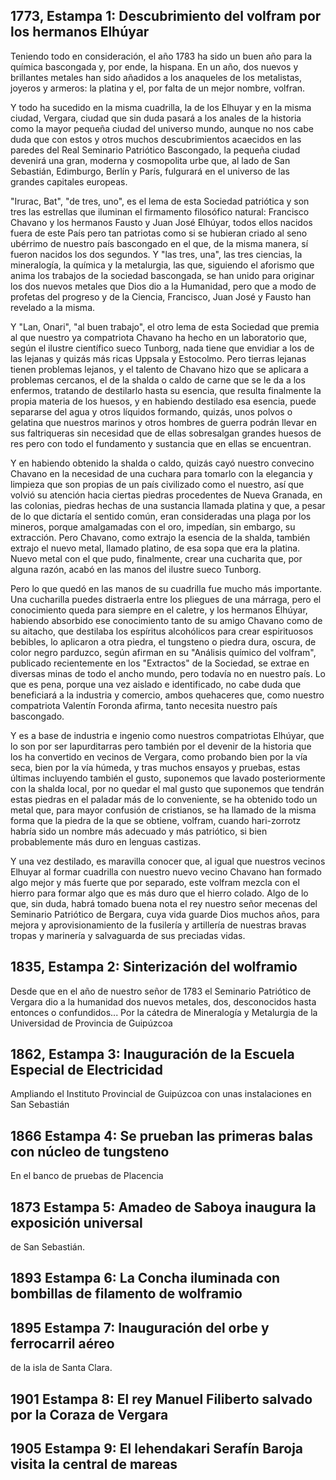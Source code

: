 ## 1773, Estampa 1: Descubrimiento del volfram por los hermanos Elhúyar

Teniendo todo en consideración, el año 1783 ha sido un buen año para la química bascongada y, por ende, la hispana. En un año, dos nuevos y brillantes metales han sido añadidos a los anaqueles de los metalistas, joyeros y armeros: la platina y el, por falta de un mejor nombre, volfran.

Y todo ha sucedido en la misma cuadrilla, la de los Elhuyar y en la misma ciudad, Vergara, ciudad que sin duda pasará a los anales de la historia como la mayor pequeña ciudad del universo mundo, aunque no nos cabe duda que con estos y otros muchos descubrimientos acaecidos en las paredes del Real Seminario Patriótico Bascongado, la pequeña ciudad devenirá una gran, moderna y cosmopolita urbe que, al lado de San Sebastián, Edimburgo, Berlín y París, fulgurará en el universo de las grandes capitales europeas.

"Irurac, Bat", "de tres, uno", es el lema de esta Sociedad patriótica
y son tres las estrellas que iluminan el firmamento filosófico natural: Francisco Chavano y los hermanos Fausto y Juan José Elhúyar, todos ellos nacidos fuera de este País pero tan patriotas como si se hubieran criado al seno ubérrimo de nuestro país bascongado en el que, de la misma manera, sí fueron nacidos los dos segundos. Y "las tres, una", las tres ciencias, la mineralogía, la química y la metalurgia, las que, siguiendo el aforismo que anima los trabajos de la sociedad bascongada, se han unido para originar los dos nuevos metales que Dios dio a la Humanidad, pero que a modo de profetas del progreso y de la Ciencia, Francisco, Juan José y Fausto han revelado a la misma. 

Y "Lan, Onari", "al buen trabajo", el otro lema de esta Sociedad que
premia al que nuestro ya compatriota Chavano ha hecho en un
laboratorio que, según el ilustre científico sueco Tunborg, nada tiene
que envidiar a los de las lejanas y quizás más ricas Uppsala y
Estocolmo. Pero tierras lejanas tienen problemas lejanos, y el talento
de Chavano hizo que se aplicara a problemas cercanos, el de la shalda
o caldo de carne que se le da a los enfermos, tratando de destilarlo
hasta su esencia, que resulta finalmente la propia materia de los
huesos, y en habiendo destilado esa esencia, puede separarse del agua
y otros líquidos formando, quizás, unos polvos o gelatina que nuestros
marinos y otros hombres de guerra podrán llevar en sus faltriqueras
sin necesidad que de ellas sobresalgan grandes huesos de res pero con
todo el fundamento y sustancia que en ellas se encuentran. 

Y en habiendo obtenido la shalda o caldo, quizás cayó nuestro
convecino Chavano en la necesidad de una cuchara para tomarlo con
la elegancia y limpieza que son propias de un país civilizado como el
nuestro, así que volvió su atención hacia ciertas piedras procedentes
de Nueva Granada, en las colonias, piedras hechas de una sustancia
llamada platina y que, a pesar de lo que dictaría el sentido común,
eran consideradas una plaga por los mineros, porque amalgamadas con el
oro, impedían, sin embargo, su extracción. Pero Chavano, como extrajo
la esencia de la shalda, también extrajo el nuevo metal, llamado
platino, de esa sopa que era la platina. Nuevo metal con el que pudo,
finalmente, crear una cucharita que, por alguna razón, acabó en las
manos del ilustre sueco Tunborg. 

Pero lo que quedó en las manos de su cuadrilla fue mucho más
importante. Una cucharilla puedes distraerla entre los pliegues de una
márraga, pero el conocimiento queda para siempre en el caletre, y los
hermanos Elhúyar, habiendo absorbido ese conocimiento tanto de su
amigo Chavano como de su aitacho, que destilaba los espíritus
alcohólicos para crear espirituosos bebibles, lo aplicaron a otra
piedra, el tungsteno o piedra dura, oscura, de color negro parduzco,
según afirman en su "Análisis químico del volfram", publicado
recientemente en los "Extractos" de la Sociedad, se extrae en diversas
minas de todo el ancho mundo, pero todavía no en nuestro país. Lo que
es pena, porque una vez aislado e identificado, no cabe duda que
beneficiará a la industria y comercio, ambos quehaceres que, como
nuestro compatriota Valentín Foronda afirma, tanto necesita nuestro
país bascongado. 

Y es a base de industria e ingenio como nuestros compatriotas Elhúyar,
que lo son por ser lapurditarras pero también por el devenir de la
historia que los ha convertido en vecinos de Vergara, como probando
bien por la vía seca, bien por la vía húmeda, y tras muchos ensayos y
pruebas, estas últimas incluyendo también el gusto, suponemos que
lavado posteriormente con la shalda local, por no quedar el mal gusto
que suponemos que tendrán estas piedras en el paladar más de lo
conveniente, se ha obtenido todo un metal que, para mayor confusión de
cristianos, se ha llamado de la misma forma que la piedra de la que se
obtiene, volfram, cuando hari-zorrotz habría sido un nombre más adecuado
y más patriótico, si bien probablemente más duro en lenguas castizas. 

Y una vez destilado, es maravilla conocer que, al igual que nuestros
vecinos Elhuyar al formar cuadrilla con nuestro nuevo vecino Chavano
han formado algo mejor y más fuerte que por separado, este volfram
mezcla con el hierro para formar algo que es más duro que el hierro
colado. Algo de lo que, sin duda, habrá tomado buena nota el rey
nuestro señor mecenas del Seminario Patriótico de Bergara, cuya vida
guarde Dios muchos años, para mejora y aprovisionamiento de la
fusilería y artillería de nuestras bravas
tropas y marinería y salvaguarda de sus preciadas vidas. 







## 1835, Estampa 2: Sinterización del wolframio

Desde que en el año de nuestro señor de 1783 el Seminario Patriótico
de Vergara dio a la humanidad dos nuevos metales, dos, desconocidos
hasta entonces o confundidos...
Por la cátedra de Mineralogía y Metalurgia de la Universidad de
Provincia de Guipúzcoa

## 1862, Estampa 3: Inauguración de la Escuela Especial de Electricidad

Ampliando el Instituto Provincial de Guipúzcoa con unas instalaciones
en San Sebastián

## 1866 Estampa 4: Se prueban las primeras balas con núcleo de tungsteno

En el banco de pruebas de Placencia

## 1873 Estampa 5: Amadeo de Saboya inaugura la exposición universal
   de San Sebastián.

## 1893 Estampa 6: La Concha iluminada con bombillas de filamento de wolframio


## 1895 Estampa 7: Inauguración del orbe y ferrocarril aéreo

de la
   isla de Santa Clara. 

## 1901 Estampa 8: El rey Manuel Filiberto salvado por la Coraza de Vergara
   
## 1905 Estampa 9: El lehendakari Serafín Baroja visita la central de mareas



